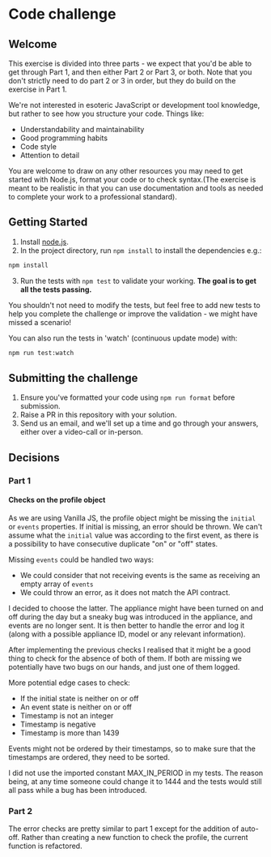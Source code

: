 # Code challenge

## Welcome

This exercise is divided into three parts - we expect that you'd be able to get through Part 1,
and then either Part 2 or Part 3, or both. Note that you don't strictly need to do part 2 or 3 in order,
but they do build on the exercise in Part 1.

We're not interested in esoteric JavaScript or development tool knowledge, but rather to see how you
structure your code. Things like:

- Understandability and maintainability
- Good programming habits
- Code style
- Attention to detail

You are welcome to draw on any other resources you may need to get started with Node.js,
format your code or to check syntax.(The exercise is meant to be realistic in that you can
use documentation and tools as needed to complete your work to a professional standard).

## Getting Started

1. Install [node.js](https://nodejs.org/en/download/).
2. In the project directory, run `npm install` to install the dependencies e.g.:

```sh
npm install
```

3. Run the tests with `npm test` to validate your working. **The goal is to get
all the tests passing.**

You shouldn't not need to modify the tests, but feel free to add new tests to help you complete the
challenge or improve the validation - we might have missed a scenario!

You can also run the tests in 'watch' (continuous update mode) with:

```sh
npm run test:watch
```

## Submitting the challenge

1. Ensure you've formatted your code using `npm run format` before submission.
2. Raise a PR in this repository with your solution.
3. Send us an email, and we'll set up a time and go through your answers, either over a video-call or in-person.

## Decisions

### Part 1

#### Checks on the profile object

As we are using Vanilla JS, the profile object might be missing the `initial` or `events` properties. If initial is missing, an error should be thrown. We can't assume what the `initial` value was according to the first event, as there is a possibility to have consecutive duplicate "on" or "off" states.

Missing `events` could be handled two ways:

- We could consider that not receiving events is the same as receiving an empty array of `events`
- We could throw an error, as it does not match the API contract.

I decided to choose the latter. The appliance might have been turned on and off during the day but a sneaky bug was introduced in the appliance, and events are no longer sent. It is then better to handle the error and log it (along with a possible appliance ID, model or any relevant information).

After implementing the previous checks I realised that it might be a good thing to check for the absence of both of them. If both are missing we potentially have two bugs on our hands, and just one of them logged.

More potential edge cases to check:

- If the initial state is neither on or off
- An event state is neither on or off
- Timestamp is not an integer
- Timestamp is negative
- Timestamp is more than 1439

Events might not be ordered by their timestamps, so to make sure that the timestamps are ordered, they need to be sorted.

I did not use the imported constant MAX_IN_PERIOD in my tests. The reason being, at any time someone could change it to 1444 and the tests would still all pass while a bug has been introduced.

### Part 2

The error checks are pretty similar to part 1 except for the addition of auto-off. Rather than creating a new function to check the profile, the current function is refactored.
